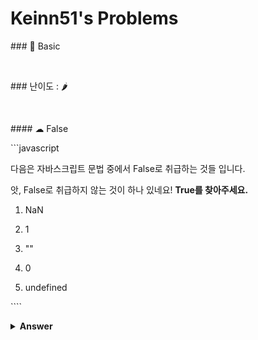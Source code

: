 # Keinn51's Problems



\### 🎁 Basic



<br>



\### 난이도 : 🌶



<br>



\#### ☁︎ False



 \```javascript



다음은 자바스크립트 문법 중에서 False로 취급하는 것들 입니다.

앗, False로 취급하지 않는 것이 하나 있네요! **True를 찾아주세요.**



1) NaN

2) 1

3) ""

4) 0

5) undefined



\````



<details><summary><b>Answer</b></summary>

<p>

\```javascript



2



=> 숫자 1은 true를 나타낸다.



\````



 </p>

 </details>

 <br>

 <br>

